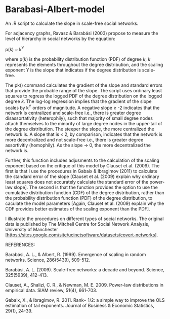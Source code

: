 # Barabasi-Albert-model

An .R script to calculate the slope in scale-free social networks. 

For adjacency graphs, Ravasz & Barabási (2003) propose to measure the level of hierarchy in social networks by the equation:

p(k) ~ k<sup>Y</sup>

where p(*k*) is the probability distribution function (PDF) of degree *k*, *k* represents the elements throughout the degree distribution, and the scaling exponent Y is the slope that indicates if the degree distribution is scale-free. 

The pk() command calculates the gradient of the slope and standard errors that provide the probable range of the slope. The script uses ordinary least squares to regress the logged PDF of the degree distribution on the logged degree *k*. The log-log regression implies that the gradient of the slope scales by k<sup>Y</sup> orders of magnitude. A negative slope ≥ -2 indicates that the network is centralized and scale-free i.e., there is greater degree disassortativity (heterophily), such that majority of small degree nodes attach themselves to the minority of large degree nodes in the upper-tail of the degree distribution. The steeper the slope, the more centralized the network is. A slope that is < 2, by comparison, indicates that the network is more decentralized and not scale-free i.e., there is greater degree assortivitiy (homophily). As the slope → 0, the more decentralized the network is.

Further, this function includes adjusments to the calculation of the scaling exponent based on the critique of this model by Clauset et al. (2009). The first is that I use the procedures in Gabaix & Ibragimov (2011) to calculate the standard error of the slope [Clauset et al. (2009) explain why ordinary least squares does not accurately calculate the standard error of the power-law slope]. The second is that the function provides the option to use the cumulative distribution function (CDF) of the degree distribution, rather than the probability distribution function (PDF) of the degree distribution, to caculate the model parameters [Again, Clauset et al. (2009) explain why the CDF provides better estimates of the scaling exponent than the PDF].

I illustrate the procedures on different types of social networks. The original data is published by The Mitchell Centre for Social Network Analysis, University of Manchester [https://sites.google.com/site/ucinetsoftware/datasets/covert-networks].

REFERENCES:

Barabási, A. L., & Albert, R. (1999). Emergence of scaling in random networks. Science, 286(5439), 509-512.

Barabási, A. L. (2009). Scale-free networks: a decade and beyond. Science, 325(5939), 412-413.

Clauset, A., Shalizi, C. R., & Newman, M. E. 2009. Power-law distributions in empirical data. SIAM review, 51(4), 661-703.

Gabaix, X., & Ibragimov, R. 2011. Rank− 1/2: a simple way to improve the OLS estimation of tail exponents. Journal of Business & Economic Statistics, 29(1), 24-39.
